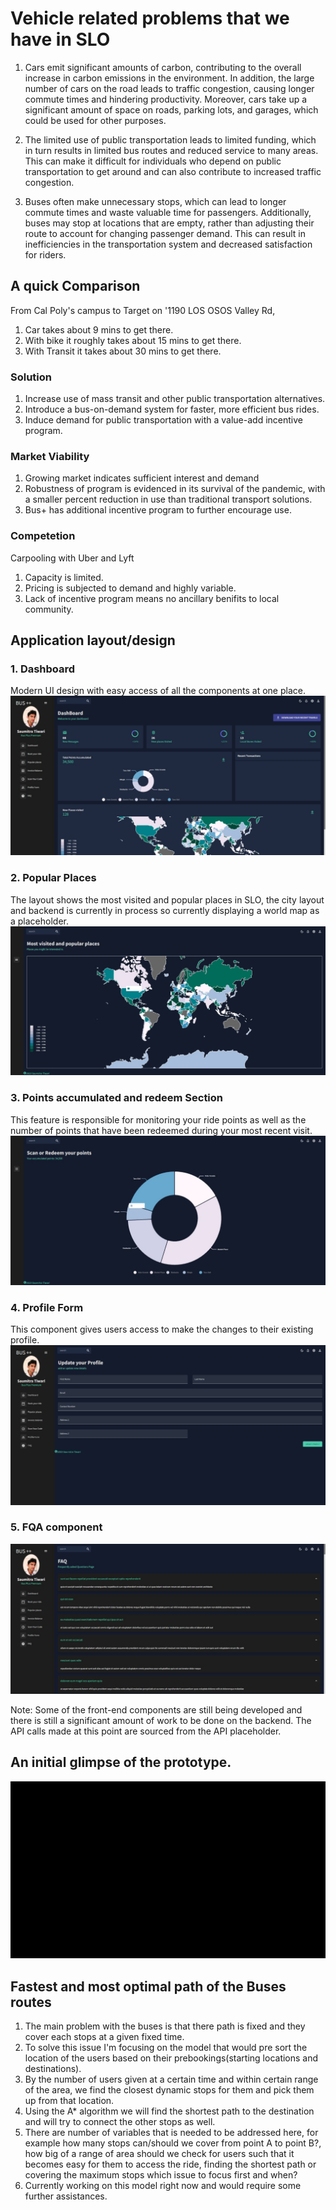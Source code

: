 # Vehicle related problems that we have in SLO
1. Cars emit significant amounts of carbon, contributing to the overall increase in carbon emissions in the environment. In addition, the large number of cars on the road leads to traffic congestion, causing longer commute times and hindering productivity. Moreover, cars take up a significant amount of space on roads, parking lots, and garages, which could be used for other purposes.

2. The limited use of public transportation leads to limited funding, which in turn results in limited bus routes and reduced service to many areas. This can make it difficult for individuals who depend on public transportation to get around and can also contribute to increased traffic congestion.

3. Buses often make unnecessary stops, which can lead to longer commute times and waste valuable time for passengers. Additionally, buses may stop at locations that are empty, rather than adjusting their route to account for changing passenger demand. This can result in inefficiencies in the transportation system and decreased satisfaction for riders.

## A quick Comparison

From Cal Poly's campus to Target on '1190 LOS OSOS Valley Rd,
1. Car takes about 9 mins to get there.
2. With bike it roughly takes about 15 mins to get there.
3. With Transit it takes about 30 mins to get there. 

### Solution
1. Increase use of mass transit and other public transportation alternatives.
2. Introduce a bus-on-demand system for faster, more efficient bus rides.
3. Induce demand for public transportation with a value-add incentive program.

### Market Viability
1. Growing market indicates sufficient interest and demand
2. Robustness of program is evidenced in its survival of the pandemic, with a smaller percent reduction in use than traditional transport solutions.
3. Bus+ has additional incentive program to further encourage use.

### Competetion
Carpooling with Uber and Lyft
1. Capacity is limited.
2. Pricing is subjected to demand and highly variable.
3. Lack of incentive program means no ancillary benifits to local community.

## Application layout/design
### 1. Dashboard
Modern UI design with easy access of all the components at one place.
![DashBoard](public/assets/Dashboard.png)
### 2. Popular Places
The layout shows the most visited and popular places in SLO, the city layout and backend is currently in process so currently displaying a world map as a placeholder.
![PopularPlaces](public/assets/popularPlace.png)
### 3. Points accumulated and redeem Section
This feature is responsible for monitoring your ride points as well as the number of points that have been redeemed during your most recent visit.
![Points redeem](public/assets/pointsRedeem.png)
### 4. Profile Form
This component gives users access to make the changes to their existing profile.
![Profile update](public/assets/profileForm.png)
### 5. FQA component
![FAQ](public/assets/FAQ.png)

Note: Some of the front-end components are still being developed and there is still a significant amount of work to be done on the backend. The API calls made at this point are sourced from the API placeholder.

## An initial glimpse of the prototype.
![prototype](public/assets/protoType.gif)

## Fastest and most optimal path of the Buses routes
1. The main problem with the buses is that there path is fixed and they cover each stops at a given fixed time.
2. To solve this issue I'm focusing on the model that would pre sort the location of the users based on their prebookings(starting locations and destinations).
3. By the number of users given at a certain time and within certain range of the area, we find the closest dynamic stops for them and pick them up from that location.
4. Using the A* algorithm we will find the shortest path to the destination and will try to connect the other stops as well. 
5. There are number of variables that is needed to be addressed here, for example how many stops can/should we cover from point A to point B?, how big of a range of area should we check for users such that it becomes easy for them to access the ride, finding the shortest path or covering the maximum stops which issue to focus first and when?
6. Currently working on this model right now and would require some further assistances.
